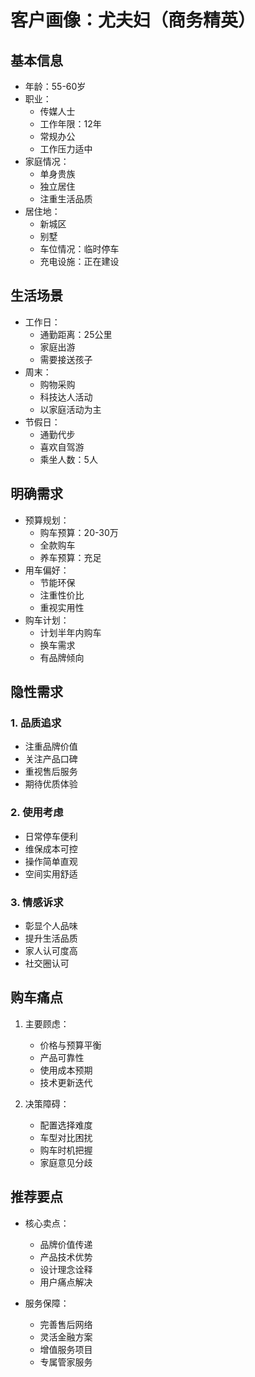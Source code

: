 # 客户画像：尤夫妇（商务精英）

## 基本信息
- 年龄：55-60岁
- 职业：
  - 传媒人士
  - 工作年限：12年
  - 常规办公
  - 工作压力适中
- 家庭情况：
  - 单身贵族
  - 独立居住
  - 注重生活品质
- 居住地：
  - 新城区
  - 别墅
  - 车位情况：临时停车
  - 充电设施：正在建设

## 生活场景
- 工作日：
  - 通勤距离：25公里
  - 家庭出游
  - 需要接送孩子
- 周末：
  - 购物采购
  - 科技达人活动
  - 以家庭活动为主
- 节假日：
  - 通勤代步
  - 喜欢自驾游
  - 乘坐人数：5人

## 明确需求
- 预算规划：
  - 购车预算：20-30万
  - 全款购车
  - 养车预算：充足
- 用车偏好：
  - 节能环保
  - 注重性价比
  - 重视实用性
- 购车计划：
  - 计划半年内购车
  - 换车需求
  - 有品牌倾向

## 隐性需求
### 1. 品质追求
- 注重品牌价值
- 关注产品口碑
- 重视售后服务
- 期待优质体验

### 2. 使用考虑
- 日常停车便利
- 维保成本可控
- 操作简单直观
- 空间实用舒适

### 3. 情感诉求
- 彰显个人品味
- 提升生活品质
- 家人认可度高
- 社交圈认可

## 购车痛点
1. 主要顾虑：
   - 价格与预算平衡
   - 产品可靠性
   - 使用成本预期
   - 技术更新迭代

2. 决策障碍：
   - 配置选择难度
   - 车型对比困扰
   - 购车时机把握
   - 家庭意见分歧

## 推荐要点
- 核心卖点：
  - 品牌价值传递
  - 产品技术优势
  - 设计理念诠释
  - 用户痛点解决

- 服务保障：
  - 完善售后网络
  - 灵活金融方案
  - 增值服务项目
  - 专属管家服务